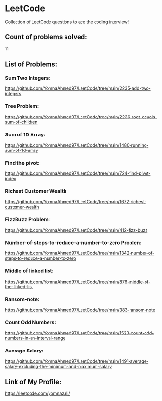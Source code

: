 # LeetCode
Collection of LeetCode questions to ace the coding interview!
## Count of problems solved:
11
## List of Problems:
### Sum Two Integers:
  https://github.com/YomnaAhmed97/LeetCode/tree/main/2235-add-two-integers
### Tree Problem:
  https://github.com/YomnaAhmed97/LeetCode/tree/main/2236-root-equals-sum-of-children
### Sum of 1D Array:
  https://github.com/YomnaAhmed97/LeetCode/tree/main/1480-running-sum-of-1d-array
### Find the pivot:
https://github.com/YomnaAhmed97/LeetCode/tree/main/724-find-pivot-index
### Richest Customer Wealth
https://github.com/YomnaAhmed97/LeetCode/tree/main/1672-richest-customer-wealth
### FizzBuzz Problem:
https://github.com/YomnaAhmed97/LeetCode/tree/main/412-fizz-buzz
### Number-of-steps-to-reduce-a-number-to-zero Problen:
https://github.com/YomnaAhmed97/LeetCode/tree/main/1342-number-of-steps-to-reduce-a-number-to-zero
### Middle of linked list:
https://github.com/YomnaAhmed97/LeetCode/tree/main/876-middle-of-the-linked-list
### Ransom-note:
https://github.com/YomnaAhmed97/LeetCode/tree/main/383-ransom-note
### Count Odd Numbers:
https://github.com/YomnaAhmed97/LeetCode/tree/main/1523-count-odd-numbers-in-an-interval-range
### Average Salary:
https://github.com/YomnaAhmed97/LeetCode/tree/main/1491-average-salary-excluding-the-minimum-and-maximum-salary
## Link of My Profile:
https://leetcode.com/yomnazali/
